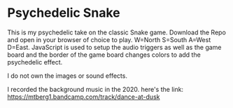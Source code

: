 # Psychedelic Snake
 
This is my psychedelic take on the classic Snake game. Download the Repo and open in your browser of choice to play. 
W=North S=South A=West D=East. JavaScript is used to setup the audio triggers as well as the game board and the border of 
the game board changes colors to add the psychedelic effect.

I do not own the images or sound effects.

I recorded the background music in the 2020. here's the link: https://mtberg1.bandcamp.com/track/dance-at-dusk
